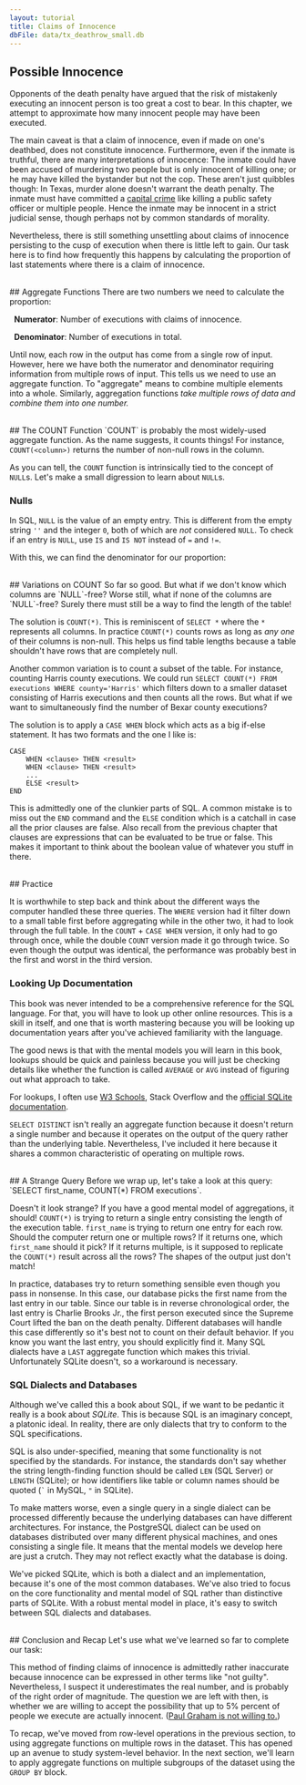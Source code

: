 ```yaml
---
layout: tutorial
title: Claims of Innocence
dbFile: data/tx_deathrow_small.db
---
```


<a name="possible_innocence"></a>
## Possible Innocence
Opponents of the death penalty have argued that the risk of mistakenly executing an innocent person is too great a cost to bear. In this chapter, we attempt to approximate how many innocent people may have been executed.

The main caveat is that a claim of innocence, even if made on one's deathbed, does not constitute innocence. Furthermore, even if the inmate is truthful, there are many interpretations of innocence: The inmate could have been accused of murdering two people but is only innocent of killing one; or he may have killed the bystander but not the cop. These aren't just quibbles though: In Texas, murder alone doesn't warrant the death penalty. The inmate must have committed a [capital crime](https://en.wikipedia.org/wiki/Capital_punishment_in_Texas#Capital_crimes) like killing a public safety officer or multiple people. Hence the inmate may be innocent in a strict judicial sense, though perhaps not by common standards of morality.

Nevertheless, there is still something unsettling about claims of innocence persisting to the cusp of execution when there is little left to gain. Our task here is to find how frequently this happens by calculating the proportion of last statements where there is a claim of innocence.

<br>
<a name="aggregations"></a>
## Aggregate Functions
There are two numbers we need to calculate the proportion:

&nbsp;&nbsp;**Numerator**: Number of executions with claims of innocence.

&nbsp;&nbsp;**Denominator**: Number of executions in total.

Until now, each row in the output has come from a single row of input. However, here we have both the numerator and denominator requiring information from multiple rows of input. This tells us we need to use an aggregate function. To "aggregate" means to combine multiple elements into a whole. Similarly, aggregation functions <i>take multiple rows of data and combine them into one number.</i>


<br>
<a name="count"></a>
## The COUNT Function
`COUNT` is probably the most widely-used aggregate function. As the name suggests, it counts things! For instance, <code class='codeblock'>COUNT(&lt;column&gt;)</code> returns the number of non-null rows in the column.

<sql-exercise
  data-question="Edit the query to find how many inmates provided last statements."
  data-comment="We can use <code>COUNT</code> here because <code>NULL</code>s are used when there are no statements."
  data-default-text="SELECT COUNT(first_name) FROM executions"
  data-solution="SELECT COUNT(last_statement) FROM executions"></sql-exercise>

As you can tell, the `COUNT` function is intrinsically tied to the concept of `NULL`s. Let's make a small digression to learn about `NULL`s.
<a name="nulls"></a>
<div class="sideNote">
  <h3>Nulls</h3>
  <p>In SQL, <code>NULL</code> is the value of an empty entry. This is different from the empty string <code>''</code> and the integer <code>0</code>, both of which  are <i>not</i> considered <code>NULL</code>. To check if an entry is <code>NULL</code>, use <code>IS</code> and <code>IS NOT</code> instead of <code>=</code> and <code>!=</code>.</p>

  <sql-exercise
    data-question="Verify that 0 and the empty string are not considered NULL."
    data-comment="Recall that this is a compound clause. Both of the two <code>IS NOT NULL</code> clauses have to be true for the query to return <code>true</code>."
    data-default-text="SELECT (0 IS NOT NULL) AND ('' IS NOT NULL) "
    ></sql-exercise>
</div>

With this, we can find the denominator for our proportion:
<sql-exercise
  data-question="Find the total number of executions in the dataset."
  data-comment="The idea here is to pick one of the columns that you're confident has no <code>NULL</code>s and count it."
  data-default-text=""
  data-solution="SELECT COUNT(ex_number) FROM executions"></sql-exercise>

<br>
<a name="count_var">
## Variations on COUNT
So far so good. But what if we don't know which columns are `NULL`-free? Worse still, what if none of the columns are `NULL`-free? Surely there must still be a way to find the length of the table!

The solution is `COUNT(*)`. This is reminiscent of `SELECT *` where the `*` represents all columns. In practice `COUNT(*)` counts rows as long as *any one* of their columns is non-null. This helps us find table lengths because a table shouldn't have rows that are completely null.

<sql-exercise
  data-question="Verify that <code>COUNT(*)</code> gives the same result as before."
  data-default-text="SELECT COUNT(*) FROM executions"></sql-exercise>

Another common variation is to count a subset of the table. For instance, counting Harris county executions. We could run `SELECT COUNT(*) FROM executions WHERE county='Harris'` which filters down to a smaller dataset consisting of Harris executions and then counts all the rows. But what if we want to simultaneously find the number of Bexar county executions?

The solution is to apply a `CASE WHEN` block which acts as a big if-else statement. It has two formats and the one I like is:

    CASE
        WHEN <clause> THEN <result>
        WHEN <clause> THEN <result>
        ...
        ELSE <result>
    END

This is admittedly one of the clunkier parts of SQL. A common mistake is to miss out the `END` command and the `ELSE` condition which is a catchall in case all the prior clauses are false. Also recall from the previous chapter that clauses are expressions that can be evaluated to be true or false. This makes it important to think about the boolean value of whatever you stuff in there.

<sql-exercise
  data-question="This query counts the number of Harris and Bexar county executions. Replace <code>SUM</code>s with <code>COUNT</code>s and edit the <code>CASE WHEN</code> blocks so the query still works."
  data-comment="Switching <code>SUM</code> for <code>COUNT</code> alone isn't enough because <code>COUNT</code> still counts the 0 since 0 is non-null."
  data-default-text="SELECT
    SUM(CASE WHEN county='Harris' THEN 1
        ELSE 0 END),
    SUM(CASE WHEN county='Bexar' THEN 1
        ELSE 0 END)
FROM executions"
  data-solution="SELECT
    COUNT(CASE WHEN county='Harris' THEN 1
        ELSE NULL END),
    COUNT(CASE WHEN county='Bexar' THEN 1
        ELSE NULL END)
FROM executions"></sql-exercise>

<br>
## Practice

<sql-exercise
  data-question="Find how many inmates were over the age of 50 at execution time."
  data-comment="This illustrates that the <code>WHERE</code> block filters before aggregation occurs."
  data-default-text=""
  data-solution='SELECT COUNT(*) FROM executions WHERE ex_age > 50'></sql-exercise>

<sql-exercise
  data-question="Find the number of inmates who have declined to give a last statement."
  data-comment="For bonus points, try to do it in 3 ways:<br> 1) With a <code>WHERE</code> block,<br> 2) With a <code>COUNT</code> and <code>CASE WHEN</code> block,<br> 3) With two <code>COUNT</code> functions."
  data-default-text=""
  data-solution='SELECT COUNT(*) FROM executions WHERE last_statement IS NULL
SELECT COUNT(CASE WHEN last_statement IS NULL THEN 1 ELSE NULL END) FROM executions
SELECT COUNT(*) - COUNT(last_statement) FROM executions'></sql-exercise>

It is worthwhile to step back and think about the different ways the computer handled these three queries. The `WHERE` version had it filter down to a small table first before aggregating while in the other two, it had to look through the full table. In the `COUNT` + `CASE WHEN` version, it only had to go through once, while the double `COUNT` version made it go through twice. So even though the output was identical, the performance was probably best in the first and worst in the third version.

<sql-exercise
  data-question="Find the minimum, maximum and average age of inmates at the time of execution."
  data-comment="Use the <code>MIN</code>, <code>MAX</code>, and <code>AVG</code> aggregate functions."
  data-default-text="SELECT ex_age FROM executions"
  data-solution='SELECT MIN(ex_age), MAX(ex_age), AVG(ex_age) FROM executions'></sql-exercise>

<a name="documentation"></a>
<div class="sideNote">
  <h3>Looking Up Documentation</h3>
  <p>This book was never intended to be a comprehensive reference for the SQL language. For that, you will have to look up other online resources. This is a skill in itself, and one that is worth mastering because you will be looking up documentation years after you've achieved familiarity with the language.</p>
  <p>The good news is that with the mental models you will learn in this book, lookups should be quick and painless because you will just be checking details like whether the function is called <code>AVERAGE</code> or <code>AVG</code> instead of figuring out what approach to take.</p>
  <p>For lookups, I often use <a href="https://www.w3schools.com/sql/default.asp">W3 Schools</a>, Stack Overflow and the <a href="http://sqlite.org">official SQLite documentation</a>.</p>
</div>

<sql-exercise
  data-question="Find the average length (based on character count) of last statements in the dataset."
  data-comment='This exercise illustrates that you can compose functions. Look up the <a href="http://sqlite.org/lang_corefunc.html">documentation</a> to figure out which function which returns the number of characters in a string.'
  data-default-text=""
  data-solution='SELECT AVG(LENGTH(last_statement)) FROM executions'></sql-exercise>

<sql-exercise
  data-question="List all the counties in the dataset without duplication."
  data-comment="We can get unique entries by using <code>SELECT DISTINCT</code>. See <a href='https://www.w3schools.com/sql/sql_distinct.asp'>documentation.</a>"
  data-default-text=""
  data-solution='SELECT DISTINCT county FROM executions'></sql-exercise>

`SELECT DISTINCT` isn't really an aggregate function because it doesn't return a single number and because it operates on the output of the query rather than the underlying table. Nevertheless, I've included it here because it shares a common characteristic of operating on multiple rows.

<br>
<a name="strange"></a>
## A Strange Query
Before we wrap up, let's take a look at this query:<br> `SELECT first_name, COUNT(*) FROM executions`.

Doesn't it look strange? If you have a good mental model of aggregations, it should! `COUNT(*)` is trying to return a single entry consisting the length of the execution table. `first_name` is trying to return one entry for each row. Should the computer return one or multiple rows? If it returns one, which `first_name` should it pick? If it returns multiple, is it supposed to replicate the `COUNT(*)` result across all the rows? The shapes of the output just don't match!

<sql-exercise
  data-question="Let's try it anyway and see what happens."
  data-default-text="SELECT first_name, COUNT(*) FROM executions"></sql-exercise>

In practice, databases try to return something sensible even though you pass in nonsense. In this case, our database picks the first name from the last entry in our table. Since our table is in reverse chronological order, the last entry is Charlie Brooks Jr., the first person executed since the Supreme Court lifted the ban on the death penalty. Different databases will handle this case differently so it's best not to count on their default behavior. If you know you want the last entry, you should explicitly find it. Many SQL dialects have a `LAST` aggregate function which makes this trivial. Unfortunately SQLite doesn't, so a workaround is necessary.

<a name="dialects"></a>
<div class="sideNote">
  <h3>SQL Dialects and Databases</h3>
  <p>Although we've called this a book about SQL, if we want to be pedantic it really is a book about <i>SQLite</i>. This is because SQL is an imaginary concept, a platonic ideal. In reality, there are only dialects that try to conform to the SQL specifications.</p>
  <p>SQL is also under-specified, meaning that some functionality is not specified by the standards. For instance, the standards don't say whether the string length-finding function should be called <code>LEN</code> (SQL Server) or <code>LENGTH</code> (SQLite); or how identifiers like table or column names should be quoted (<code>`</code> in MySQL, <code>"</code> in SQLite).</p>
  <p>To make matters worse, even a single query in a single dialect can be processed differently because the underlying databases can have different architectures. For instance, the PostgreSQL dialect can be used on databases distributed over many different physical machines, and ones consisting a single file. It means that the mental models we develop here are just a crutch. They may not reflect exactly what the database is doing.</p>
  <p>We've picked SQLite, which is both a dialect and an implementation, because it's one of the most common databases. We've also tried to focus on the core functionality and mental model of SQL rather than distinctive parts of SQLite. With a robust mental model in place, it's easy to switch between SQL dialects and databases.
  </p>
</div>

<br>
<a name="recap"></a>
## Conclusion and Recap
Let's use what we've learned so far to complete our task:
<sql-exercise
  data-question="Find the proportion of inmates with claims of innocence in their last statements."
  data-comment="To do decimal division, ensure that one of the numbers is a decimal by multiplying it by 1.0. Use <code>LIKE '%innocent%'</code> to find claims of innocence."
  data-solution="SELECT
1.0 * COUNT(CASE WHEN last_statement LIKE '%innocent%'
    THEN 1 ELSE NULL END) / COUNT(*)
FROM executions"
></sql-exercise>

This method of finding claims of innocence is admittedly rather inaccurate because innocence can be expressed in other terms like "not guilty". Nevertheless, I suspect it underestimates the real number, and is probably of the right order of magnitude. The question we are left with then, is whether we are willing to accept the possibility that up to 5% percent of people we execute are actually innocent. ([Paul Graham is not willing to.](http://paulgraham.com/prop62.html))

To recap, we've moved from row-level operations in the previous section, to using aggregate functions on multiple rows in the dataset. This has opened up an avenue to study system-level behavior. In the next section, we'll learn to apply aggregate functions on multiple subgroups of the dataset using the `GROUP BY` block.
